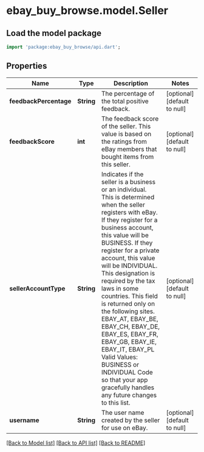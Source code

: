 # ebay_buy_browse.model.Seller

## Load the model package
```dart
import 'package:ebay_buy_browse/api.dart';
```

## Properties
Name | Type | Description | Notes
------------ | ------------- | ------------- | -------------
**feedbackPercentage** | **String** | The percentage of the total positive feedback. | [optional] [default to null]
**feedbackScore** | **int** | The feedback score of the seller. This value is based on the ratings from eBay members that bought items from this seller. | [optional] [default to null]
**sellerAccountType** | **String** | Indicates if the seller is a business or an individual. This is determined when the seller registers with eBay. If they register for a business account, this value will be BUSINESS. If they register for a private account, this value will be INDIVIDUAL. This designation is required by the tax laws in some countries. This field is returned only on the following sites. EBAY_AT, EBAY_BE, EBAY_CH, EBAY_DE, EBAY_ES, EBAY_FR, EBAY_GB, EBAY_IE, EBAY_IT, EBAY_PL Valid Values: BUSINESS or INDIVIDUAL Code so that your app gracefully handles any future changes to this list. | [optional] [default to null]
**username** | **String** | The user name created by the seller for use on eBay. | [optional] [default to null]

[[Back to Model list]](../README.md#documentation-for-models) [[Back to API list]](../README.md#documentation-for-api-endpoints) [[Back to README]](../README.md)


